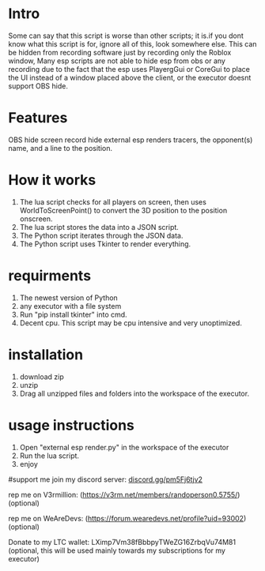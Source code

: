 

# Intro
Some can say that this script is worse than other scripts; it is.if you dont know what this script is for, ignore all of this, look somewhere else. This can be hidden from recording software just by recording only the Roblox window, Many esp scripts are not able to hide esp from obs or any recording due to the fact that the esp uses PlayergGui or CoreGui to place the UI instead of a window placed above the client, or the executor doesnt support OBS hide.

# Features
OBS hide
screen record hide
external esp
renders tracers, the opponent(s) name, and a line to the position.

# How it works
1. The lua script checks for all players on screen, then uses WorldToScreenPoint() to convert the 3D position to the position onscreen.
2. The lua script stores the data into a JSON script.
3. The Python script iterates through the JSON data.
4. The Python script uses Tkinter to render everything.

# requirments
1. The newest version of Python
2. any executor with a file system
3. Run "pip install tkinter" into cmd.
4. Decent cpu. This script may be cpu intensive and very unoptimized.

# installation
1. download  zip
2. unzip
3. Drag all unzipped files and folders into the workspace of the executor.

# usage instructions
1. Open "external esp render.py" in the workspace of the executor
2. Run the lua script.
3. enjoy

#support me
join my discord server: [discord.gg/pm5Fj6tjv2](https://discord.com/invite/pm5Fj6tjv2)

rep me on V3rmillion: (https://v3rm.net/members/randoperson0.5755/) (optional) 

rep me on WeAreDevs: (https://forum.wearedevs.net/profile?uid=93002) (optional) 

Donate to my LTC wallet: LXimp7Vm38fBbbpyTWeZG16ZrbqVu74M81 (optional, this will be used mainly towards my subscriptions for my executor)

